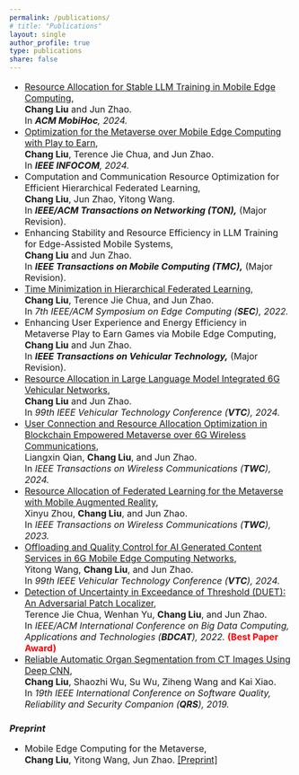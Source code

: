 ```yaml
---
permalink: /publications/
# title: "Publications"
layout: single
author_profile: true
type: publications
share: false
---
```


<!--### *Conference Proceedings* -->

<div style="font-size: 16px;" markdown="1"> 

+ [Resource Allocation for Stable LLM Training in Mobile Edge Computing](https://doi.org/10.1145/3641512.3686358), <br>
  **Chang Liu** and Jun Zhao. <br>
  In _**ACM MobiHoc**, 2024._
+ [Optimization for the Metaverse over Mobile Edge Computing with Play to Earn](https://doi.org/10.1109/INFOCOM52122.2024.10621355), <br>
  **Chang Liu**, Terence Jie Chua, and Jun Zhao. <br>
  In _**IEEE INFOCOM**, 2024._
+ Computation and Communication Resource Optimization for Efficient Hierarchical Federated Learning, <br>
  **Chang Liu**, Jun Zhao, Yitong Wang. <br>
  In _**IEEE/ACM Transactions on Networking (TON),**_ (Major Revision).
+ Enhancing Stability and Resource Efficiency in LLM Training for Edge-Assisted Mobile Systems, <br>
  **Chang Liu** and Jun Zhao. <br>
  In _**IEEE Transactions on Mobile Computing (TMC),**_ (Major Revision).
+  [Time Minimization in Hierarchical Federated Learning](https://doi.org/10.1109/SEC54971.2022.00015), <br>
  **Chang Liu**, Terence Jie Chua, and Jun Zhao. <br>
  In _7th IEEE/ACM Symposium on Edge Computing (**SEC**), 2022._
+ Enhancing User Experience and Energy Efficiency in Metaverse Play to Earn Games via Mobile Edge Computing, <br>
  **Chang Liu** and Jun Zhao. <br>
  In _**IEEE Transactions on Vehicular Technology,**_ (Major Revision).
+ [Resource Allocation in Large Language Model Integrated 6G Vehicular Networks](https://doi.org/10.1109/VTC2024-Spring62846.2024.10683673),<br>
  **Chang Liu** and Jun Zhao. <br>
  In _99th IEEE Vehicular Technology Conference (**VTC**), 2024._
+ [User Connection and Resource Allocation Optimization in Blockchain Empowered Metaverse over 6G Wireless Communications](https://doi.org/10.1109/TWC.2024.3401184), <br>
  Liangxin Qian, **Chang Liu**, and Jun Zhao. <br>
  In _IEEE Transactions on Wireless Communications (**TWC**), 2024._
+ [Resource Allocation of Federated Learning for the Metaverse with Mobile Augmented Reality](https://doi.org/10.1109/TWC.2023.3326884), <br>
  Xinyu Zhou, **Chang Liu**, and Jun Zhao. <br>
  In _IEEE Transactions on Wireless Communications (**TWC**), 2023._
+ [Offloading and Quality Control for AI Generated Content Services in 6G Mobile Edge Computing Networks](https://doi.org/10.1109/VTC2024-Spring62846.2024.10683477), <br>
  Yitong Wang, **Chang Liu**, and Jun Zhao. <br>
  In _99th IEEE Vehicular Technology Conference (**VTC**), 2024._
+ [Detection of Uncertainty in Exceedance of Threshold (DUET): An Adversarial Patch Localizer](https://doi.org/10.1109/BDCAT56447.2022.00010), <br>
  Terence Jie Chua, Wenhan Yu, **Chang Liu**, and Jun Zhao. <br>
  In _IEEE/ACM International Conference on Big Data Computing, Applications and Technologies (**BDCAT**), 2022._ <font color="red">**(Best Paper Award)**</font>
+ [Reliable Automatic Organ Segmentation from CT Images Using Deep CNN](https://doi.org/10.1109/QRS-C.2019.00075), <br>
  **Chang Liu**, Shaozhi Wu, Su Wu, Ziheng Wang and Kai Xiao. <br>
  In _19th IEEE International Conference on Software Quality, Reliability and Security Companion (**QRS**), 2019._
  
<!--</div>

<div style="font-size: 16px;" markdown="1"> 
 
### *Journal Articles*-->


  
</div>

### *Preprint*

<div style="font-size: 16px;" markdown="1"> 

+ Mobile Edge Computing for the Metaverse, <br>
  **Chang Liu**, Yitong Wang, Jun Zhao. [[Preprint]](https://arxiv.org/pdf/2212.09229)

</div>
